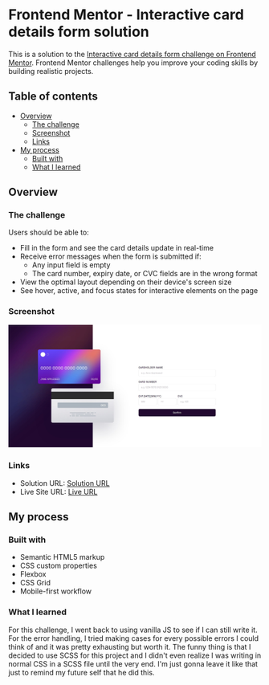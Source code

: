 # Frontend Mentor - Interactive card details form solution

This is a solution to the [Interactive card details form challenge on Frontend Mentor](https://www.frontendmentor.io/challenges/interactive-card-details-form-XpS8cKZDWw). Frontend Mentor challenges help you improve your coding skills by building realistic projects. 

## Table of contents

- [Overview](#overview)
  - [The challenge](#the-challenge)
  - [Screenshot](#screenshot)
  - [Links](#links)
- [My process](#my-process)
  - [Built with](#built-with)
  - [What I learned](#what-i-learned)

## Overview

### The challenge

Users should be able to:

- Fill in the form and see the card details update in real-time
- Receive error messages when the form is submitted if:
  - Any input field is empty
  - The card number, expiry date, or CVC fields are in the wrong format
- View the optimal layout depending on their device's screen size
- See hover, active, and focus states for interactive elements on the page

### Screenshot

![](./images/screenshot.png)

### Links

- Solution URL: [Solution URL](https://github.com/K4UNG/project-25-interactive-card-form-frontendmentor)
- Live Site URL: [Live URL](https://k4ung25.netlify.app)

## My process

### Built with

- Semantic HTML5 markup
- CSS custom properties
- Flexbox
- CSS Grid
- Mobile-first workflow

### What I learned

For this challenge, I went back to using vanilla JS to see if I can still write it. For the error handling, I tried making cases for every possible errors I could think of and it was pretty exhausting but worth it. The funny thing is that I decided to use SCSS for this project and I didn't even realize I was writing in normal CSS in a SCSS file until the very end. I'm just gonna leave it like that just to remind my future self that he did this.